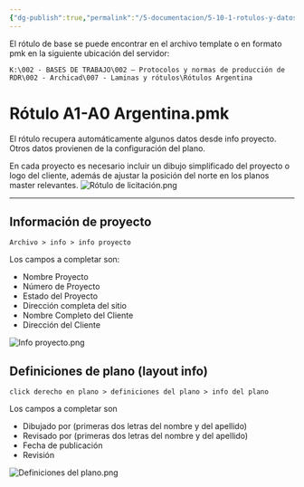 ```yaml
---
{"dg-publish":true,"permalink":"/5-documentacion/5-10-1-rotulos-y-datos-de-lamina/","created":"2024-12-27T14:44:12.293-03:00","updated":"2025-01-28T19:23:30.192-03:00"}
---
```


 El rótulo de base se puede encontrar en el archivo template o en formato pmk en la siguiente ubicación del servidor:

	K:\002 - BASES DE TRABAJO\002 – Protocolos y normas de producción de RDR\002 - Archicad\007 - Laminas y rótulos\Rótulos Argentina

# Rótulo A1-A0 Argentina.pmk
El rótulo recupera automáticamente algunos datos desde info proyecto. Otros datos provienen de la configuración del plano.

En cada proyecto es necesario incluir un dibujo simplificado del proyecto o logo del cliente, además de ajustar la posición del norte en los planos master relevantes.
![Rótulo de licitación.png](/img/user/1000.%20Assets/1000.%20Im%C3%A1genes/R%C3%B3tulo%20de%20licitaci%C3%B3n.png)

---
## Información de proyecto

	Archivo > info > info proyecto

Los campos a completar son:
- Nombre Proyecto
- Número de Proyecto
- Estado del Proyecto
- Dirección completa del sitio
- Nombre Completo del Cliente
- Dirección del Cliente

![Info proyecto.png](/img/user/1000.%20Assets/1000.%20Im%C3%A1genes/Info%20proyecto.png)
## Definiciones de plano (layout info)

	click derecho en plano > definiciones del plano > info del plano

Los campos a completar son
- Dibujado por (primeras dos letras del nombre y del apellido)
- Revisado por (primeras dos letras del nombre y del apellido)
- Fecha de publicación
- Revisión

![Definiciones del plano.png](/img/user/1000.%20Assets/1000.%20Im%C3%A1genes/Definiciones%20del%20plano.png)
